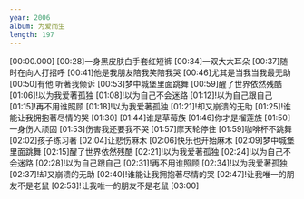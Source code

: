 ```yaml
---
year: 2006
album: 为爱而生
length: 197
---
```

[00:00.000]
[00:28]一身黑皮肤白手套红短裤
[00:34]一双大大耳朵
[00:37]随时在向人打招呼
[00:41]他是我朋友陪我笑陪我哭
[00:46]尤其是当我当我最无助
[00:50]有他 听著我倾诉
[00:53]梦中城堡里面跳舞
[00:59]醒了世界依然残酷
[01:06]!以为我爱著孤独
[01:08]!以为自己不会迷路
[01:12]!以为自己跟自己
[01:15]!再不用谁照顾
[01:18]!以为我爱著孤独
[01:21]!却又崩溃的无助
[01:25]!谁能让我拥抱著尽情的哭
[01:30]
[01:44]谁是草莓族
[01:46]你才是榴莲族
[01:50]一身伤人顽固
[01:53]伤害我还要我不哭
[01:57]摩天轮停住
[01:59]咖啡杯不跳舞
[02:02]孩子练习著
[02:04]让悲伤麻木
[02:06]快乐也开始麻木
[02:09]梦中城堡里面跳舞
[02:15]醒了世界依然残酷
[02:21]!以为我爱著孤独
[02:24]!以为自己不会迷路
[02:28]!以为自己跟自己
[02:31]!再不用谁照顾
[02:34]!以为我爱著孤独
[02:37]!却又崩溃的无助
[02:40]!谁能让我拥抱著尽情的哭
[02:47]!让我唯一的朋友不是老鼠
[02:53]!让我唯一的朋友不是老鼠
[03:00]